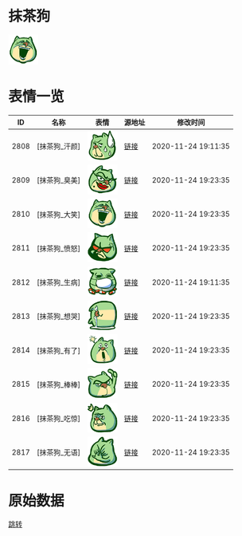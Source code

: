 # 抹茶狗

<img src="./cover.png" height="60" alt="cover" />

# 表情一览

|ID|名称|表情|源地址|修改时间|
|----|----|----|----|----|
|2808|[抹茶狗_汗颜]|<img src="./pic/002808_%5B抹茶狗_汗颜%5D.png" height="60" alt="汗颜"/>|[链接](http://i0.hdslb.com/bfs/emote/396437ab98bfea876aadefa30d5d85cc401ad2a7.png)|2020-11-24 19:11:35|
|2809|[抹茶狗_臭美]|<img src="./pic/002809_%5B抹茶狗_臭美%5D.png" height="60" alt="臭美"/>|[链接](http://i0.hdslb.com/bfs/emote/9f2ae599b0d7a8b492d756162e89fcca1e78aa19.png)|2020-11-24 19:23:35|
|2810|[抹茶狗_大笑]|<img src="./pic/002810_%5B抹茶狗_大笑%5D.png" height="60" alt="大笑"/>|[链接](http://i0.hdslb.com/bfs/emote/0f64e779f4c65d2040dce209eec8389f9a937b0d.png)|2020-11-24 19:23:35|
|2811|[抹茶狗_愤怒]|<img src="./pic/002811_%5B抹茶狗_愤怒%5D.png" height="60" alt="愤怒"/>|[链接](http://i0.hdslb.com/bfs/emote/62f893fb595b0e37333186d2b45a0a90e3de210b.png)|2020-11-24 19:23:35|
|2812|[抹茶狗_生病]|<img src="./pic/002812_%5B抹茶狗_生病%5D.png" height="60" alt="生病"/>|[链接](http://i0.hdslb.com/bfs/emote/092e1f0666e2014a91465587ba55047e01f12f5e.png)|2020-11-24 19:11:35|
|2813|[抹茶狗_想哭]|<img src="./pic/002813_%5B抹茶狗_想哭%5D.png" height="60" alt="想哭"/>|[链接](http://i0.hdslb.com/bfs/emote/37536cb270d5c10f367919f044869f42b4e1b880.png)|2020-11-24 19:23:35|
|2814|[抹茶狗_有了]|<img src="./pic/002814_%5B抹茶狗_有了%5D.png" height="60" alt="有了"/>|[链接](http://i0.hdslb.com/bfs/emote/7d4d4421d612828b040f87ead10d658c7671069c.png)|2020-11-24 19:23:35|
|2815|[抹茶狗_棒棒]|<img src="./pic/002815_%5B抹茶狗_棒棒%5D.png" height="60" alt="棒棒"/>|[链接](http://i0.hdslb.com/bfs/emote/c94bf44066d4a95d91807c66555c9504490fc614.png)|2020-11-24 19:23:35|
|2816|[抹茶狗_吃惊]|<img src="./pic/002816_%5B抹茶狗_吃惊%5D.png" height="60" alt="吃惊"/>|[链接](http://i0.hdslb.com/bfs/emote/c2e5ae45fb79f2e31a6726614e77d4fbe288c41f.png)|2020-11-24 19:23:35|
|2817|[抹茶狗_无语]|<img src="./pic/002817_%5B抹茶狗_无语%5D.png" height="60" alt="无语"/>|[链接](http://i0.hdslb.com/bfs/emote/21a09023f3da6ab89fd70a1cfcbf7ca607a7ed24.png)|2020-11-24 19:23:35|

# 原始数据

[跳转](./raw.json)

